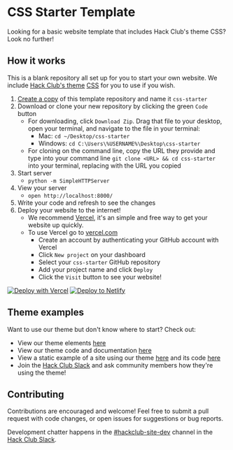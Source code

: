 # CSS Starter Template

Looking for a basic website template that includes Hack Club's theme CSS? Look no further!

## How it works

This is a blank repository all set up for you to start your own website. We include [Hack Club's theme](https://css.hackclub.com/) [CSS](theme.css) for you to use if you wish.

1. [Create a copy](https://github.com/hackclub/css-starter/generate) of this template repository and name it `css-starter`
1. Download or clone your new repository by clicking the green `Code` button
   - For downloading, click `Download Zip`. Drag that file to your desktop, open your terminal, and navigate to the file in your terminal:
      - Mac: `cd ~/Desktop/css-starter`
      - Windows: `cd C:\Users\%USERNAME%\Desktop\css-starter`
   - For cloning on the command line, copy the URL they provide and type into your command line `git clone <URL> && cd css-starter` into your terminal, replacing <URL> with the URL you copied
1. Start server
   - `python -m SimpleHTTPServer`
1. View your server
   - `open http://localhost:8000/`
1. Write your code and refresh to see the changes
1. Deploy your website to the internet!
   - We recommend [Vercel](https://vercel.com/docs/get-started), it's an simple and free way to get your website up quickly.
   - To use Vercel go to [vercel.com](https://vercel.com/)
      - Create an account by authenticating your GitHub account with Vercel
      - Click `New project` on your dashboard
      - Select your `css-starter` GitHub repository
      - Add your project name and click `Deploy`
      - Click the `Visit` button to see your website!

[![Deploy with Vercel](https://vercel.com/button)](https://vercel.com/new/clone?repository-url=https%3A%2F%2Fgithub.com%2Fhackclub%2Fcss-starter) [![Deploy to Netlify](https://www.netlify.com/img/deploy/button.svg)](https://app.netlify.com/start/deploy?repository=https://github.com/hackclub/css-starter)


## Theme examples

Want to use our theme but don't know where to start? Check out:
  - View our theme elements [here](https://css.hackclub.com/)
  - View our theme code and documentation [here](https://github.com/hackclub/css)
  - View a static example of a site using our theme [here](https://contribute.hackclub.com/) and its code [here](https://github.com/hackclub/contribute)
  - Join the <a href="https://hackclub.com/slack/">Hack Club Slack</a> and ask community members how they're using the theme!

## Contributing

Contributions are encouraged and welcome! Feel free to submit a pull request with code changes, or open issues for suggestions or bug reports.

Development chatter happens in the [#hackclub-site-dev](https://app.slack.com/client/T0266FRGM/C036BTDGP43) channel in the [Hack Club Slack](https://hackclub.com/slack/).
